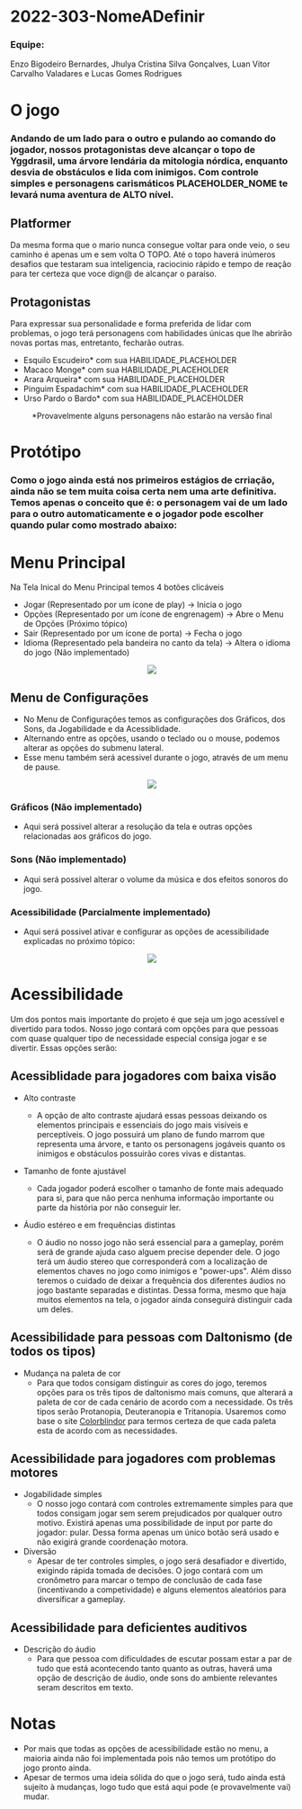 # 2022-303-NomeADefinir

### Equipe:
<p>Enzo Bigodeiro Bernardes, Jhulya Cristina Silva Gonçalves, Luan Vitor Carvalho Valadares e Lucas Gomes Rodrigues</p>

# O jogo
### Andando de um lado para o outro e pulando ao comando do jogador, nossos protagonistas deve alcançar o topo de Yggdrasil, uma árvore lendária da mitologia nórdica, enquanto desvia de obstáculos e lida com inimigos. Com controle simples e personagens carismáticos PLACEHOLDER_NOME te levará numa aventura de ALTO nível.

## Platformer
Da mesma forma que o mario nunca consegue voltar para onde veio, o seu caminho é apenas um e sem volta O TOPO. Até o topo haverá inúmeros desafios que testaram sua inteligencia, raciocinio rápido e tempo de reação para ter certeza que voce dign@ de alcançar o paraíso.

## Protagonistas
Para expressar sua personalidade e forma preferida de lidar com problemas, o jogo terá personagens com habilidades únicas que lhe abrirão novas portas mas, entretanto, fecharão outras.
- Esquilo Escudeiro* com sua HABILIDADE_PLACEHOLDER
- Macaco Monge* com sua HABILIDADE_PLACEHOLDER
- Arara Arqueira* com sua HABILIDADE_PLACEHOLDER
- Pinguim Espadachim* com sua HABILIDADE_PLACEHOLDER
- Urso Pardo o Bardo* com sua HABILIDADE_PLACEHOLDER

<p align="center"> *Provavelmente alguns personagens não estarão na versão final </p>

# Protótipo
### Como o jogo ainda está nos primeiros estágios de crriação, ainda não se tem muita coisa certa nem uma arte definitiva. Temos apenas o conceito que é: o personagem vai de um lado para o outro automaticamente e o jogador pode escolher quando pular como mostrado abaixo:

 # Menu Principal
Na Tela Inical do Menu Principal temos 4 botões clicáveis
- Jogar (Representado por um ícone de play) -> Inicia o jogo
- Opções (Representado por um ícone de engrenagem) -> Abre o Menu de Opções (Próximo tópico)
- Sair (Representado por um ícone de porta) -> Fecha o jogo
- Idioma (Representado pela bandeira no canto da tela) -> Altera o idioma do jogo (Não implementado)

<p align="center"><img src="https://github.com/TP-Coltec-UFMG/2022-303-NomeADefinir/blob/main/Imagens/menu1.png?raw=true"</p>

## Menu de Configurações
- No Menu de Configurações temos as configurações dos Gráficos, dos Sons, da Jogabilidade e da Acessiblidade.
- Alternando entre as opções, usando o teclado ou o mouse, podemos alterar as opções do submenu lateral.
- Esse menu também será acessivel durante o jogo, através de um menu de pause.
	
<p align="center"><img src="https://github.com/TP-Coltec-UFMG/2022-303-NomeADefinir/blob/main/Imagens/menu2.png?raw=true"></p>

### Gráficos (Não implementado)
- Aqui será possivel alterar a resolução da tela e outras opções relacionadas aos gráficos do jogo.

### Sons (Não implementado)
- Aqui será possivel alterar o volume da música e dos efeitos sonoros do jogo.

### Acessibilidade (Parcialmente implementado)
- Aqui será possivel ativar e configurar as opções de acessibilidade explicadas no próximo tópico:

<p align="center"><img src="https://github.com/TP-Coltec-UFMG/2022-303-NomeADefinir/blob/main/Imagens/menu3.png?raw=true"></p>

# Acessibilidade
Um dos pontos mais importante do projeto é que seja um jogo acessível e divertido para todos. Nosso jogo contará com opções para que pessoas com quase qualquer tipo de necessidade especial consiga jogar e se divertir. Essas opções serão:

## Acessiblidade para jogadores com baixa visão
- Alto contraste
	- A opção de alto contraste ajudará essas pessoas deixando os elementos principais e essenciais do jogo mais visíveis e perceptíveis. O jogo possuirá um plano de fundo marrom que representa uma árvore, e tanto os personagens jogáveis quanto os inimigos e obstáculos possuirão cores vivas e distantas. 
	
- Tamanho de fonte ajustável
  - Cada jogador poderá escolher o tamanho de fonte mais adequado para si, para que não perca nenhuma informação importante ou parte da história por não conseguir ler.

- Áudio estéreo e em frequências distintas
  - O áudio no nosso jogo não será essencial para a gameplay, porém será de grande ajuda caso alguem precise depender dele. O jogo terá um áudio stereo que corresponderá com a localização de elementos chaves no jogo como inimigos e "power-ups". Além disso teremos o cuidado de deixar a frequência dos diferentes áudios no jogo bastante separadas e distintas. Dessa forma, mesmo que haja muitos elementos na tela, o jogador ainda conseguirá distinguir cada um deles. 
  
## Acessibilidade para pessoas com Daltonismo (de todos os tipos)
- Mudança na paleta de cor
	- Para que todos consigam distinguir as cores do jogo, teremos opções para os três tipos de daltonismo mais comuns, que alterará a paleta de cor de cada cenário de acordo com a necessidade. Os três tipos serão Protanopia, Deuteranopia e Tritanopia. Usaremos como base o site [Colorblindor](https://www.color-blindness.com/coblis-color-blindness-simulator/) para termos certeza de que cada paleta esta de acordo com as necessidades.
  
## Acessibilidade para jogadores com problemas motores
- Jogabilidade simples
  - O nosso jogo contará com controles extremamente simples para que todos consigam jogar sem serem prejudicados por qualquer outro motivo. Existirá apenas uma possibilidade de input por parte do jogador: pular. Dessa forma apenas um único botão será usado e não exigirá grande coordenação motora.
- Diversão
  - Apesar de ter controles simples, o jogo será desafiador e divertido, exigindo rápida tomada de decisões. O jogo contará com um cronômetro para marcar o tempo de conclusão de cada fase (incentivando a competividade) e alguns elementos aleatórios para diversificar a gameplay.

## Acessibilidade para deficientes auditivos
- Descrição do áudio
  - Para que pessoa com dificuldades de escutar possam estar a par de tudo que está acontecendo tanto quanto as outras, haverá uma opção de descrição de áudio, onde sons do ambiente relevantes seram descritos em texto.
# Notas
- Por mais que todas as opções de acessibilidade estão no menu, a maioria ainda não foi implementada pois não temos um protótipo do jogo pronto ainda.
- Apesar de termos uma ideia sólida do que o jogo será, tudo ainda está sujeito à mudanças, logo tudo que está aqui pode (e provavelmente vai) mudar.
